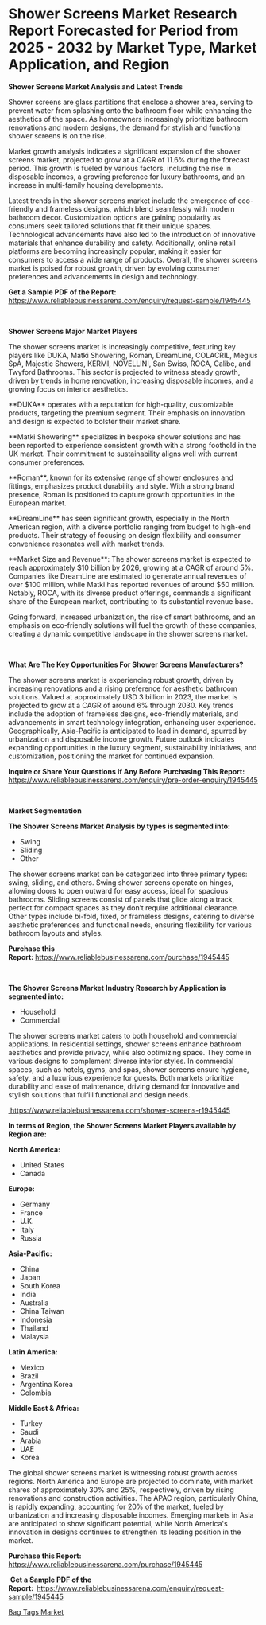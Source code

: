 <p><h1>Shower Screens Market Research Report Forecasted for Period from 2025 -  2032 by Market Type, Market Application, and Region</h1></p><p><strong>Shower Screens Market Analysis and Latest Trends</strong></p>
<p><p>Shower screens are glass partitions that enclose a shower area, serving to prevent water from splashing onto the bathroom floor while enhancing the aesthetics of the space. As homeowners increasingly prioritize bathroom renovations and modern designs, the demand for stylish and functional shower screens is on the rise. </p><p>Market growth analysis indicates a significant expansion of the shower screens market, projected to grow at a CAGR of 11.6% during the forecast period. This growth is fueled by various factors, including the rise in disposable incomes, a growing preference for luxury bathrooms, and an increase in multi-family housing developments. </p><p>Latest trends in the shower screens market include the emergence of eco-friendly and frameless designs, which blend seamlessly with modern bathroom decor. Customization options are gaining popularity as consumers seek tailored solutions that fit their unique spaces. Technological advancements have also led to the introduction of innovative materials that enhance durability and safety. Additionally, online retail platforms are becoming increasingly popular, making it easier for consumers to access a wide range of products. Overall, the shower screens market is poised for robust growth, driven by evolving consumer preferences and advancements in design and technology.</p></p>
<p><strong>Get a Sample PDF of the Report:&nbsp;</strong> <a href="https://www.reliablebusinessarena.com/enquiry/request-sample/1945445?utm_campaign=3211&utm_medium=2&utm_source=Github&utm_content=ia&utm_term=05042025&utm_id=shower-screens">https://www.reliablebusinessarena.com/enquiry/request-sample/1945445</a></p>
<p>&nbsp;</p>
<p><strong>Shower Screens Major Market Players</strong></p>
<p><p>The shower screens market is increasingly competitive, featuring key players like DUKA, Matki Showering, Roman, DreamLine, COLACRIL, Megius SpA, Majestic Showers, KERMI, NOVELLINI, San Swiss, ROCA, Calibe, and Twyford Bathrooms. This sector is projected to witness steady growth, driven by trends in home renovation, increasing disposable incomes, and a growing focus on interior aesthetics.</p><p>**DUKA** operates with a reputation for high-quality, customizable products, targeting the premium segment. Their emphasis on innovation and design is expected to bolster their market share.</p><p>**Matki Showering** specializes in bespoke shower solutions and has been reported to experience consistent growth with a strong foothold in the UK market. Their commitment to sustainability aligns well with current consumer preferences.</p><p>**Roman**, known for its extensive range of shower enclosures and fittings, emphasizes product durability and style. With a strong brand presence, Roman is positioned to capture growth opportunities in the European market.</p><p>**DreamLine** has seen significant growth, especially in the North American region, with a diverse portfolio ranging from budget to high-end products. Their strategy of focusing on design flexibility and consumer convenience resonates well with market trends.</p><p>**Market Size and Revenue**: The shower screens market is expected to reach approximately $10 billion by 2026, growing at a CAGR of around 5%. Companies like DreamLine are estimated to generate annual revenues of over $100 million, while Matki has reported revenues of around $50 million. Notably, ROCA, with its diverse product offerings, commands a significant share of the European market, contributing to its substantial revenue base.</p><p>Going forward, increased urbanization, the rise of smart bathrooms, and an emphasis on eco-friendly solutions will fuel the growth of these companies, creating a dynamic competitive landscape in the shower screens market.</p></p>
<p>&nbsp;</p>
<p><strong>What Are The Key Opportunities For Shower Screens Manufacturers?</strong></p>
<p><p>The shower screens market is experiencing robust growth, driven by increasing renovations and a rising preference for aesthetic bathroom solutions. Valued at approximately USD 3 billion in 2023, the market is projected to grow at a CAGR of around 6% through 2030. Key trends include the adoption of frameless designs, eco-friendly materials, and advancements in smart technology integration, enhancing user experience. Geographically, Asia-Pacific is anticipated to lead in demand, spurred by urbanization and disposable income growth. Future outlook indicates expanding opportunities in the luxury segment, sustainability initiatives, and customization, positioning the market for continued expansion.</p></p>
<p><strong>Inquire or Share Your Questions If Any Before Purchasing This Report:</strong> <a href="https://www.reliablebusinessarena.com/enquiry/pre-order-enquiry/1945445?utm_campaign=3211&utm_medium=2&utm_source=Github&utm_content=ia&utm_term=05042025&utm_id=shower-screens">https://www.reliablebusinessarena.com/enquiry/pre-order-enquiry/1945445</a></p>
<p>&nbsp;</p>
<p><strong>Market Segmentation</strong></p>
<p><strong>The Shower Screens Market Analysis by types is segmented into:</strong></p>
<p><ul><li>Swing</li><li>Sliding</li><li>Other</li></ul></p>
<p><p>The shower screens market can be categorized into three primary types: swing, sliding, and others. Swing shower screens operate on hinges, allowing doors to open outward for easy access, ideal for spacious bathrooms. Sliding screens consist of panels that glide along a track, perfect for compact spaces as they don’t require additional clearance. Other types include bi-fold, fixed, or frameless designs, catering to diverse aesthetic preferences and functional needs, ensuring flexibility for various bathroom layouts and styles.</p></p>
<p><strong>Purchase this Report:&nbsp;</strong><a href="https://www.reliablebusinessarena.com/purchase/1945445?utm_campaign=3211&utm_medium=2&utm_source=Github&utm_content=ia&utm_term=05042025&utm_id=shower-screens">https://www.reliablebusinessarena.com/purchase/1945445</a></p>
<p>&nbsp;</p>
<p><strong>The Shower Screens Market Industry Research by Application is segmented into:</strong></p>
<p><ul><li>Household</li><li>Commercial</li></ul></p>
<p><p>The shower screens market caters to both household and commercial applications. In residential settings, shower screens enhance bathroom aesthetics and provide privacy, while also optimizing space. They come in various designs to complement diverse interior styles. In commercial spaces, such as hotels, gyms, and spas, shower screens ensure hygiene, safety, and a luxurious experience for guests. Both markets prioritize durability and ease of maintenance, driving demand for innovative and stylish solutions that fulfill functional and design needs.</p></p>
<p><a href="https://www.reliablebusinessarena.com/shower-screens-r1945445?utm_campaign=3211&utm_medium=2&utm_source=Github&utm_content=ia&utm_term=05042025&utm_id=shower-screens">&nbsp;https://www.reliablebusinessarena.com/shower-screens-r1945445</a></p>
<p><strong>In terms of Region, the Shower Screens Market Players available by Region are:</strong></p>
<p>
    <p> <strong> North America: </strong>
        <ul>
            <li>United States</li>
            <li>Canada</li>
        </ul>
        </p> 
    <p> <strong> Europe: </strong>
        <ul>
            <li>Germany</li>
            <li>France</li>
            <li>U.K.</li>
            <li>Italy</li>
            <li>Russia</li>
        </ul>
        </p> 
    <p> <strong> Asia-Pacific: </strong>
        <ul>
            <li>China</li>
            <li>Japan</li>
            <li>South Korea</li>
            <li>India</li>
            <li>Australia</li>
            <li>China Taiwan</li>
            <li>Indonesia</li>
            <li>Thailand</li>
            <li>Malaysia</li>
        </ul>
        </p> 
    <p> <strong> Latin America: </strong>
        <ul>
            <li>Mexico</li>
            <li>Brazil</li>
            <li>Argentina Korea</li>
            <li>Colombia</li>
        </ul>
        </p> 
    <p> <strong> Middle East & Africa: </strong>
        <ul>
            <li>Turkey</li>
            <li>Saudi</li>
            <li>Arabia</li>
            <li>UAE</li>
            <li>Korea</li>
        </ul>
    </p>
    </p>
<p><p>The global shower screens market is witnessing robust growth across regions. North America and Europe are projected to dominate, with market shares of approximately 30% and 25%, respectively, driven by rising renovations and construction activities. The APAC region, particularly China, is rapidly expanding, accounting for 20% of the market, fueled by urbanization and increasing disposable incomes. Emerging markets in Asia are anticipated to show significant potential, while North America's innovation in designs continues to strengthen its leading position in the market.</p></p>
<p><strong>Purchase this Report: </strong><a href="https://www.reliablebusinessarena.com/purchase/1945445?utm_campaign=3211&utm_medium=2&utm_source=Github&utm_content=ia&utm_term=05042025&utm_id=shower-screens">https://www.reliablebusinessarena.com/purchase/1945445</a></p>
<p>&nbsp;<strong>Get a Sample PDF of the Report:&nbsp;&nbsp;</strong><a href="https://www.reliablebusinessarena.com/enquiry/request-sample/1945445?utm_campaign=3211&utm_medium=2&utm_source=Github&utm_content=ia&utm_term=05042025&utm_id=shower-screens">https://www.reliablebusinessarena.com/enquiry/request-sample/1945445</a></p>
<p><strong></strong></p>
<p><p><a href="https://github.com/cobinaydin13/Market-Research-Report-List-1/blob/main/bag-tags-market.md?utm_campaign=3211&utm_medium=2&utm_source=Github&utm_content=ia&utm_term=05042025&utm_id=shower-screens">Bag Tags Market</a></p></p>